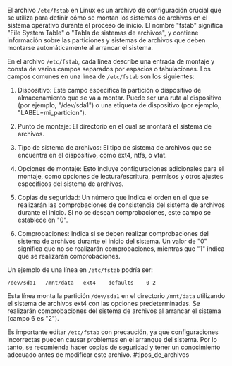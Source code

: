 El archivo `/etc/fstab` en Linux es un archivo de configuración crucial que se utiliza para definir cómo se montan los sistemas de archivos en el sistema operativo durante el proceso de inicio. El nombre "fstab" significa "File System Table" o "Tabla de sistemas de archivos", y contiene información sobre las particiones y sistemas de archivos que deben montarse automáticamente al arrancar el sistema.

En el archivo `/etc/fstab`, cada línea describe una entrada de montaje y consta de varios campos separados por espacios o tabulaciones. Los campos comunes en una línea de `/etc/fstab` son los siguientes:

1. Dispositivo: Este campo especifica la partición o dispositivo de almacenamiento que se va a montar. Puede ser una ruta al dispositivo (por ejemplo, "/dev/sda1") o una etiqueta de dispositivo (por ejemplo, "LABEL=mi_particion").

2. Punto de montaje: El directorio en el cual se montará el sistema de archivos.

3. Tipo de sistema de archivos: El tipo de sistema de archivos que se encuentra en el dispositivo, como ext4, ntfs, o vfat.

4. Opciones de montaje: Esto incluye configuraciones adicionales para el montaje, como opciones de lectura/escritura, permisos y otros ajustes específicos del sistema de archivos.

5. Copias de seguridad: Un número que indica el orden en el que se realizarán las comprobaciones de consistencia del sistema de archivos durante el inicio. Si no se desean comprobaciones, este campo se establece en "0".

6. Comprobaciones: Indica si se deben realizar comprobaciones del sistema de archivos durante el inicio del sistema. Un valor de "0" significa que no se realizarán comprobaciones, mientras que "1" indica que se realizarán comprobaciones.

Un ejemplo de una línea en `/etc/fstab` podría ser:

```
/dev/sda1   /mnt/data   ext4    defaults    0 2
```

Esta línea monta la partición `/dev/sda1` en el directorio `/mnt/data` utilizando el sistema de archivos ext4 con las opciones predeterminadas. Se realizarán comprobaciones del sistema de archivos al arrancar el sistema (campo 6 es "2").

Es importante editar `/etc/fstab` con precaución, ya que configuraciones incorrectas pueden causar problemas en el arranque del sistema. Por lo tanto, se recomienda hacer copias de seguridad y tener un conocimiento adecuado antes de modificar este archivo.
#tipos_de_archivos
